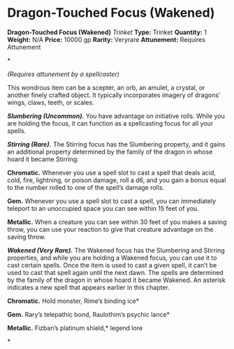 # Dragon-Touched Focus (Wakened)

**Dragon-Touched Focus (Wakened)**
_Trinket_
**Type:** Trinket
**Quantity:** 1
**Weight:** N/A
**Price:** 10000 gp
**Rarity:** Veryrare
**Attunement:** Requires Attunement

*<div class="item-attunement"><i>(Requires attunement by a spellcaster)</i><p>This wondrous item can be a scepter, an orb, an amulet, a crystal, or another finely crafted object. It typically incorporates imagery of dragons’ wings, claws, teeth, or scales.

***Slumbering (Uncommon).*** You have advantage on initiative rolls. While you are holding the focus, it can function as a spellcasting focus for all your spells.

***Stirring (Rare).*** The Stirring focus has the Slumbering property, and it gains an additional property determined by the family of the dragon in whose hoard it became Stirring:

**Chromatic.** Whenever you use a spell slot to cast a spell that deals acid, cold, fire, lightning, or poison damage, roll a d6, and you gain a bonus equal to the number rolled to one of the spell’s damage rolls.

**Gem.** Whenever you use a spell slot to cast a spell, you can immediately teleport to an unoccupied space you can see within 15 feet of you.

**Metallic.** When a creature you can see within 30 feet of you makes a saving throw, you can use your reaction to give that creature advantage on the saving throw.

***Wakened (Very Rare).*** The Wakened focus has the Slumbering and Stirring properties, and while you are holding a Wakened focus, you can use it to cast certain spells. Once the item is used to cast a given spell, it can’t be used to cast that spell again until the next dawn. The spells are determined by the family of the dragon in whose hoard it became Wakened. An asterisk indicates a new spell that appears earlier in this chapter.

**Chromatic.** Hold monster, Rime’s binding ice*

**Gem.** Rary’s telepathic bond, Raulothim’s psychic lance*

**Metallic.** Fizban’s platinum shield,* legend lore</p>*